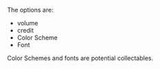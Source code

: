 The options are:
- volume
- credit
- Color Scheme
- Font

Color Schemes and fonts are potential collectables.